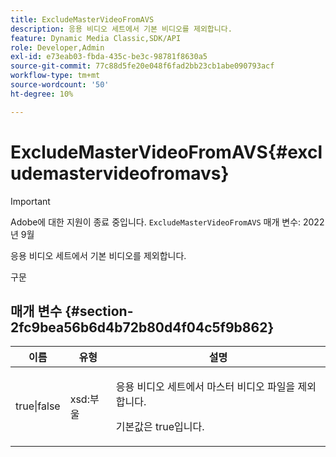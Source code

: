```yaml
---
title: ExcludeMasterVideoFromAVS
description: 응용 비디오 세트에서 기본 비디오를 제외합니다.
feature: Dynamic Media Classic,SDK/API
role: Developer,Admin
exl-id: e73eab03-fbda-435c-be3c-98781f8630a5
source-git-commit: 77c88d5fe20e048f6fad2bb23cb1abe090793acf
workflow-type: tm+mt
source-wordcount: '50'
ht-degree: 10%

---
```


# ExcludeMasterVideoFromAVS{#excludemastervideofromavs}

>[!IMPORTANT]
>
>Adobe에 대한 지원이 종료 중입니다. `ExcludeMasterVideoFromAVS` 매개 변수: 2022년 9월

응용 비디오 세트에서 기본 비디오를 제외합니다.

구문

## 매개 변수 {#section-2fc9bea56b6d4b72b80d4f04c5f9b862}

<table id="table_04100BB8ABD84EF68B0A7CE3AD946414"> 
 <thead> 
  <tr> 
   <th colname="col1" class="entry"> 이름 </th> 
   <th colname="col2" class="entry"> 유형 </th> 
   <th colname="col3" class="entry"> 설명 </th> 
  </tr> 
 </thead>
 <tbody> 
  <tr> 
   <td colname="col1"> <span class="codeph"> true|false</span> </td> 
   <td colname="col2"> <span class="codeph"> xsd:부울</span> </td> 
   <td colname="col3"> <p>응용 비디오 세트에서 마스터 비디오 파일을 제외합니다. </p> <p>기본값은 true입니다. </p> </td> 
  </tr> 
 </tbody> 
</table>
